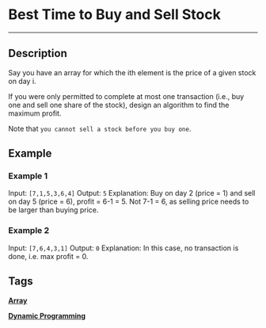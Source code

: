 # Best Time to Buy and Sell Stock
-----
## Description
Say you have an array for which the ith element is the price of a given stock on day i.

If you were only permitted to complete at most one transaction (i.e., buy one and sell one share of the stock), design an algorithm to find the maximum profit.

Note that ```you cannot sell a stock before you buy one```.


## Example
### Example 1
Input: ```[7,1,5,3,6,4]```
Output: ```5```
Explanation: Buy on day 2 (price = 1) and sell on day 5 (price = 6), profit = 6-1 = 5.
             Not 7-1 = 6, as selling price needs to be larger than buying price.

### Example 2
Input: ```[7,6,4,3,1]```
Output: ```0```
Explanation: In this case, no transaction is done, i.e. max profit = 0.


## Tags
**[Array](https://leetcode.com/tag/array)**

**[Dynamic Programming](https://leetcode.com/tag/dynamic-programming)**
